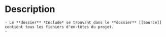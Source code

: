 # Description
	- Le **dossier** *Include* se trouvant dans le **dossier** [[Source]] contient tous les fichiers d'en-têtes du projet.
	-